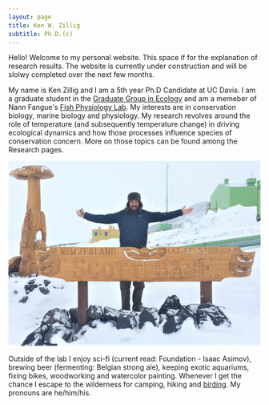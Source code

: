 ```yaml
---
layout: page
title: Ken W. Zillig
subtitle: Ph.D.(c)
---
```


Hello! Welcome to my personal website. This space if for the explanation of research results. The website is currently under construction and will be slolwy completed over the next few months.

My name is Ken Zillig and I am a 5th year Ph.D Candidate at UC Davis. I am a graduate student in the [Graduate Group in Ecology](https://ecology.ucdavis.edu/) and am a memeber of Nann Fangue's [Fish Physiology Lab](http://fanguelab.ucdavis.edu/). My interests are in conservation biology, marine biology and physiology. My research revolves around the role of temperature (and subsequently temperature change) in driving ecological dynamics and how those processes influence species of conservation concern. More on those topics can be found among the Research pages.

![](/assets/img/Ken_Scott_Base_ANT.JPG)

Outside of the lab I enjoy sci-fi (current read: Foundation - Isaac Asimov), brewing beer (fermenting: Belgian strong ale), keeping exotic aquariums, fixing bikes, woodworking and watercolor painting. Whenever I get the chance I escape to the wilderness for camping, hiking and [birding](https://ebird.org/profile/NjM3MzYy). My pronouns are he/him/his.
